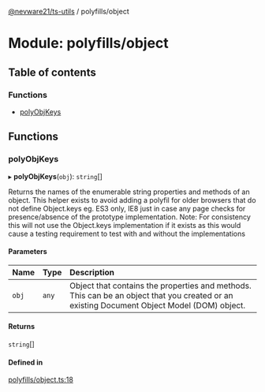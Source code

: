 [@nevware21/ts-utils](../README.md) / polyfills/object

# Module: polyfills/object

## Table of contents

### Functions

- [polyObjKeys](polyfills_object.md#polyobjkeys)

## Functions

### polyObjKeys

▸ **polyObjKeys**(`obj`): `string`[]

Returns the names of the enumerable string properties and methods of an object. This helper exists to avoid adding a polyfil for older browsers
that do not define Object.keys eg. ES3 only, IE8 just in case any page checks for presence/absence of the prototype implementation.
Note: For consistency this will not use the Object.keys implementation if it exists as this would cause a testing requirement to test with and without the implementations

#### Parameters

| Name | Type | Description |
| :------ | :------ | :------ |
| `obj` | `any` | Object that contains the properties and methods. This can be an object that you created or an existing Document Object Model (DOM) object. |

#### Returns

`string`[]

#### Defined in

[polyfills/object.ts:18](https://github.com/nevware21/ts-utils/blob/e2a920b/ts-utils/src/polyfills/object.ts#L18)
